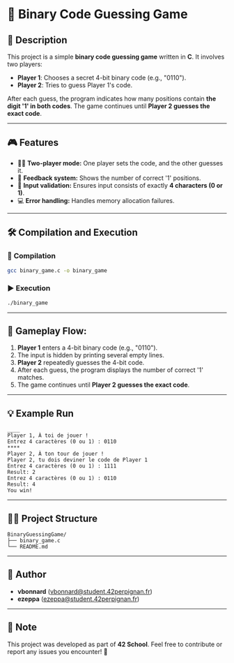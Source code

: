 # 🧩 Binary Code Guessing Game

## 📌 Description

This project is a simple **binary code guessing game** written in **C**. It involves two players:

-   **Player 1**: Chooses a secret 4-bit binary code (e.g., "0110").
-   **Player 2**: Tries to guess Player 1's code.

After each guess, the program indicates how many positions contain **the digit '1' in both codes**. The game continues until **Player 2 guesses the exact code**.

---

## 🎮 Features

-   🧑‍💻 **Two-player mode:** One player sets the code, and the other guesses it.
-   🔄 **Feedback system:** Shows the number of correct '1' positions.
-   🧪 **Input validation:** Ensures input consists of exactly **4 characters (0 or 1)**.
-   💻 **Error handling:** Handles memory allocation failures.

---

## 🛠 Compilation and Execution

### 🔧 **Compilation**

```sh
gcc binary_game.c -o binary_game
```

### ▶️ **Execution**

```sh
./binary_game
```

---

## 🔄 **Gameplay Flow:**

1. **Player 1** enters a 4-bit binary code (e.g., "0110").
2. The input is hidden by printing several empty lines.
3. **Player 2** repeatedly guesses the 4-bit code.
4. After each guess, the program displays the number of correct '1' matches.
5. The game continues until **Player 2 guesses the exact code**.

---

## 💡 Example Run

```
____
Player 1, À toi de jouer !
Entrez 4 caractères (0 ou 1) : 0110
****
Player 2, À ton tour de jouer !
Player 2, tu dois deviner le code de Player 1
Entrez 4 caractères (0 ou 1) : 1111
Result: 2
Entrez 4 caractères (0 ou 1) : 0110
Result: 4
You win!
```

---

## 💂‍💻 Project Structure

```
BinaryGuessingGame/
├── binary_game.c
└── README.md
```

---

## 💜 Author

-   **vbonnard** (<vbonnard@student.42perpignan.fr>)
-   **ezeppa** (<ezeppa@student.42perpignan.fr>)

---

## 📌 Note

This project was developed as part of **42 School**. Feel free to contribute or report any issues you encounter! 🚀

